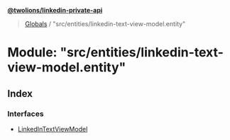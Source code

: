 **[@twolions/linkedin-private-api](../README.md)**

> [Globals](../globals.md) / "src/entities/linkedin-text-view-model.entity"

# Module: "src/entities/linkedin-text-view-model.entity"

## Index

### Interfaces

* [LinkedInTextViewModel](../interfaces/_src_entities_linkedin_text_view_model_entity_.linkedintextviewmodel.md)
